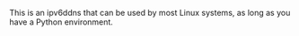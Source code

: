 This is an ipv6ddns that can be used by most Linux systems, as long as you have a Python environment.

